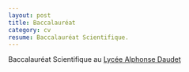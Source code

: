 ```yaml
---
layout: post
title: Baccalauréat
category: cv
resume: Baccalauréat Scientifique.
---
```

Baccalauréat Scientifique au <a href="http://www.lyceedaudet.fr" target="_blank">Lycée Alphonse Daudet</a>